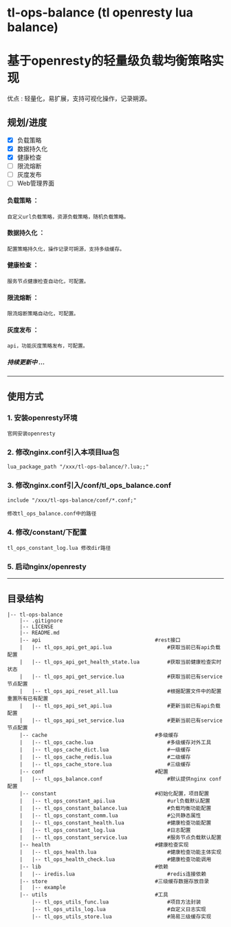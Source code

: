 # tl-ops-balance (tl openresty lua balance)


# 基于openresty的轻量级负载均衡策略实现


优点 : 轻量化，易扩展，支持可视化操作，记录朔源。

## 规划/进度
- [x] 负载策略 
- [x] 数据持久化
- [x] 健康检查
- [ ] 限流熔断
- [ ] 灰度发布
- [ ] Web管理界面

#### 负载策略 ： 
    自定义url负载策略，资源负载策略，随机负载策略。

#### 数据持久化 ：
    配置策略持久化，操作记录可朔源，支持多级缓存。

#### 健康检查 ： 
    服务节点健康检查自动化，可配置。

#### 限流熔断 ：
    限流熔断策略自动化，可配置。

#### 灰度发布 ：
    api，功能灰度策略发布，可配置。

##### 持续更新中 ...


---------

## 使用方式

### 1. 安装openresty环境

    官网安装openresty

### 2. 修改nginx.conf引入本项目lua包

    lua_package_path "/xxx/tl-ops-balance/?.lua;;"

### 3. 修改nginx.conf引入/conf/tl_ops_balance.conf

    include "/xxx/tl-ops-balance/conf/*.conf;"

    修改tl_ops_balance.conf中的路径

### 4. 修改/constant/下配置

    tl_ops_constant_log.lua 修改dir路径

### 5. 启动nginx/openresty

---------

## 目录结构

    |-- tl-ops-balance
        |-- .gitignore
        |-- LICENSE
        |-- README.md
        |-- api                                     #rest接口
        |   |-- tl_ops_api_get_api.lua                  #获取当前已有api负载配置
        |   |-- tl_ops_api_get_health_state.lua         #获取当前健康检查实时状态
        |   |-- tl_ops_api_get_service.lua              #获取当前已有service节点配置
        |   |-- tl_ops_api_reset_all.lua                #根据配置文件中的配置重置所有已有配置
        |   |-- tl_ops_api_set_api.lua                  #更新当前已有api负载配置
        |   |-- tl_ops_api_set_service.lua              #更新当前已有service节点配置
        |-- cache                                   #多级缓存
        |   |-- tl_ops_cache.lua                        #多级缓存对外工具
        |   |-- tl_ops_cache_dict.lua                   #一级缓存
        |   |-- tl_ops_cache_redis.lua                  #二级缓存
        |   |-- tl_ops_cache_store.lua                  #三级缓存
        |-- conf                                    #配置
        |   |-- tl_ops_balance.conf                     #默认提供nginx conf配置
        |-- constant                                #初始化配置，项目配置
        |   |-- tl_ops_constant_api.lua                 #url负载默认配置
        |   |-- tl_ops_constant_balance.lua             #负载均衡功能配置
        |   |-- tl_ops_constant_comm.lua                #公共静态属性
        |   |-- tl_ops_constant_health.lua              #健康检查功能配置
        |   |-- tl_ops_constant_log.lua                 #日志配置
        |   |-- tl_ops_constant_service.lua             #服务节点负载默认配置
        |-- health                                  #健康检查实现
        |   |-- tl_ops_health.lua                       #健康检查功能主体实现
        |   |-- tl_ops_health_check.lua                 #健康检查功能调用
        |-- lib                                     #依赖
        |   |-- iredis.lua                              #redis连接依赖
        |-- store                                   #三级缓存数据存放目录
        |   |-- example
        |-- utils                                   #工具
            |-- tl_ops_utils_func.lua                   #项目方法封装
            |-- tl_ops_utils_log.lua                    #自定义日志实现
            |-- tl_ops_utils_store.lua                  #简易三级缓存实现



